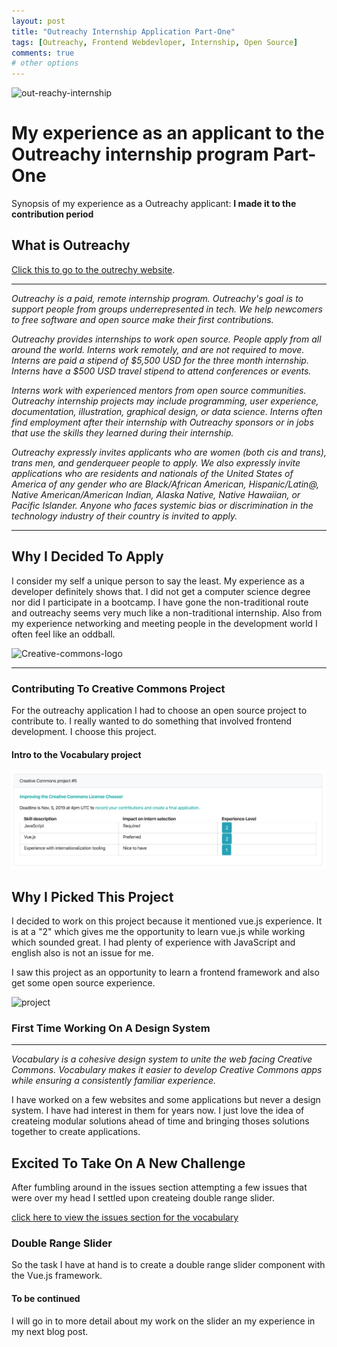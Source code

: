```yaml
---
layout: post
title: "Outreachy Internship Application Part-One"
tags: [Outreachy, Frontend Webdevloper, Internship, Open Source]
comments: true
# other options
---
```


![out-reachy-internship](https://pbs.twimg.com/profile_images/561419803202568194/Pjk5iqNn.png)

# My experience as an applicant to the Outreachy internship program **Part-One**
Synopsis of my experience as a Outreachy applicant: **I made it to the contribution period**

## What is Outreachy

[Click this to go to the outrechy website](https://www.outreachy.org/).
____
*Outreachy is a paid, remote internship program. Outreachy's goal is to support people from groups underrepresented in tech. We help newcomers to free software and open source make their first contributions.*

*Outreachy provides internships to work open source. People apply from all around the world. Interns work remotely, and are not required to move. Interns are paid a stipend of $5,500 USD for the three month internship. Interns have a $500 USD travel stipend to attend conferences or events.*

*Interns work with experienced mentors from open source communities. Outreachy internship projects may include programming, user experience, documentation, illustration, graphical design, or data science. Interns often find employment after their internship with Outreachy sponsors or in jobs that use the skills they learned during their internship.*

*Outreachy expressly invites applicants who are women (both cis and trans), trans men, and genderqueer people to apply. We also expressly invite applications who are residents and nationals of the United States of America of any gender who are Black/African American, Hispanic/Latin@, Native American/American Indian, Alaska Native, Native Hawaiian, or Pacific Islander. Anyone who faces systemic bias or discrimination in the technology industry of their country is invited to apply.*
____
## Why I Decided To Apply
I consider my self a unique person to say the least. My experience as a developer definitely shows that. I did not get a computer science degree nor did I participate in a bootcamp. I have gone the non-traditional route and outreachy seems very much like a non-traditional internship. Also from my experience networking and meeting people in the development world I often feel like an oddball.

![Creative-commons-logo](https://upload.wikimedia.org/wikipedia/commons/4/4d/Creative_commons.jpg)
____
### Contributing To Creative Commons Project

For the outreachy application I had to choose an open source project to contribute to. I really wanted to do something that involved frontend development. I choose this project.

#### Intro to the Vocabulary project
![project](/images/outReachyProject.png)

## Why I Picked This Project
I decided to work on this project because it mentioned vue.js experience. It is at a "2" which gives me the opportunity to learn vue.js while working which sounded great. I had plenty of experience with JavaScript and english also is not an issue for me. 

I saw this project as an opportunity to learn a frontend framework and also get some open source experience.

![project](https://raw.githubusercontent.com/creativecommons/cc-vocabulary/master/readme_assets/vocabulary_logo.svg?sanitize=true)

### First Time Working On A Design System
____
*Vocabulary is a cohesive design system to unite the web facing Creative Commons. Vocabulary makes it easier to develop Creative Commons apps while ensuring a consistently familiar experience.*

I have worked on a few websites and some applications but never a design system. I have had interest in them for years now. I just love the idea of createing modular solutions ahead of time and bringing thoses solutions together to create applications. 

## Excited To Take On A New Challenge

After fumbling around in the issues section attempting a few issues that were over my head I settled upon createing double range slider.

[click here to view the issues section for the vocabulary](https://github.com/creativecommons/cc-vocabulary/issues)

### Double Range Slider

So the task I have at hand is to create a double range slider component with the Vue.js framework.

#### To be continued 

I will go in to more detail about my work on the slider an my experience in my next blog post.



